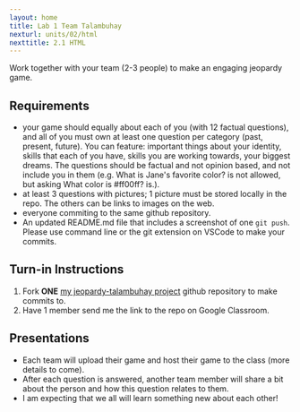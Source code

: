 ```yaml
---
layout: home
title: Lab 1 Team Talambuhay
nexturl: units/02/html
nexttitle: 2.1 HTML
---
```


Work together with your team (2-3 people) to make an engaging jeopardy game.

## Requirements

- your game should equally about each of you (with 12 factual questions), and all of you must own at least one question per category (past, present, future). You can feature: important things about your identity, skills that each of you have, skills you are working towards, your biggest dreams. The questions should be factual and not opinion based, and not include you in them (e.g. What is Jane's favorite color? is not allowed, but asking What color is #ff00ff? is.).
- at least 3 questions with pictures; 1 picture must be stored locally in the repo. The others can be links to images on the web.
- everyone commiting to the same github repository.
- An updated README.md file that includes a screenshot of one `git push`. Please use command line or the git extension on VSCode to make your commits.

## Turn-in Instructions

1. Fork **ONE** [my jeopardy-talambuhay project](https://github.com/ifenghm/jeopardy-talambuhay.git)  github repository to make commits to.  
2. Have 1 member send me the link to the repo on Google Classroom.

## Presentations

- Each team will upload their game and host their game to the class (more details to come).
- After each question is answered, another team member will share a bit about the person and how this question relates to them.
- I am expecting that we all will learn something new about each other!

